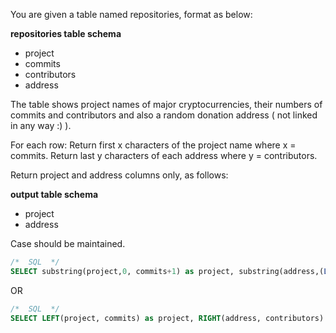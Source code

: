 You are given a table named repositories, format as below:

**repositories table schema**

- project
- commits
- contributors
- address

The table shows project names of major cryptocurrencies, their numbers of commits and contributors and also a random donation address ( not linked in any way :) ).

For each row: Return first x characters of the project name where x = commits. Return last y characters of each address where y = contributors.

Return project and address columns only, as follows:

**output table schema**

- project
- address

Case should be maintained.

```sql
/*  SQL  */ 
SELECT substring(project,0, commits+1) as project, substring(address,(LENGTH(address)-contributors)+1, LENGTH(address)) as address FROM repositories
```

OR

```sql
/*  SQL  */
SELECT LEFT(project, commits) as project, RIGHT(address, contributors) as address FROM repositories;
```